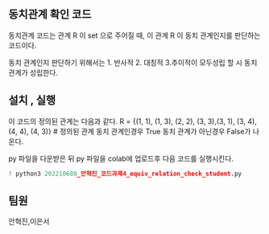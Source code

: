 ## 동치관계 확인 코드

동치관계 코드는 관계 R 이 set 으로 주어질 때, 이 관계 R 이 동치 관계인지를 판단하는 코드이다. 

동치 관계인지 판단하기 위해서는 1. 반사적 2. 대칭적 3.추이적이 모두성립 할 시 동치관계가 성립한다.

## 설치 , 실행 

이 코드의 정의된 관계는 다음과 같다.  R = {(1, 1), (1, 3), (2, 2), (3, 3),(3, 1), (3, 4), (4, 4), (4, 3)} # 정의된 관계 
동치 관계인경우 True 동치 관계가 아닌경우 False가 나온다.

py 파일을 다운받은 뒤  py 파일을 colab에 업로드후 다음 코드를 실행시킨다.
```python
! python3 202210688_안혁진_코드과제4_equiv_relation_check_student.py
```

## 팀원
안혁진,이은서
